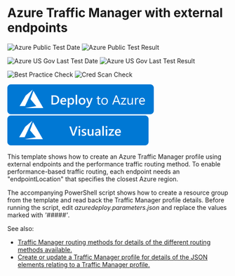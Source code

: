 # Azure Traffic Manager with external endpoints

![Azure Public Test Date](https://azurequickstartsservice.blob.core.windows.net/badges/101-traffic-manager-external-endpoint/PublicLastTestDate.svg)
![Azure Public Test Result](https://azurequickstartsservice.blob.core.windows.net/badges/101-traffic-manager-external-endpoint/PublicDeployment.svg)

![Azure US Gov Last Test Date](https://azurequickstartsservice.blob.core.windows.net/badges/101-traffic-manager-external-endpoint/FairfaxLastTestDate.svg)
![Azure US Gov Last Test Result](https://azurequickstartsservice.blob.core.windows.net/badges/101-traffic-manager-external-endpoint/FairfaxDeployment.svg)

![Best Practice Check](https://azurequickstartsservice.blob.core.windows.net/badges/101-traffic-manager-external-endpoint/BestPracticeResult.svg)
![Cred Scan Check](https://azurequickstartsservice.blob.core.windows.net/badges/101-traffic-manager-external-endpoint/CredScanResult.svg)

[![Deploy To Azure](https://raw.githubusercontent.com/Azure/azure-quickstart-templates/master/1-CONTRIBUTION-GUIDE/images/deploytoazure.svg?sanitize=true)](https://portal.azure.com/#create/Microsoft.Template/uri/https%3A%2F%2Fraw.githubusercontent.com%2FAzure%2Fazure-quickstart-templates%2Fmaster%2F101-traffic-manager-external-endpoint%2Fazuredeploy.json)  [![Visualize](https://raw.githubusercontent.com/Azure/azure-quickstart-templates/master/1-CONTRIBUTION-GUIDE/images/visualizebutton.svg?sanitize=true)](http://armviz.io/#/?load=https%3A%2F%2Fraw.githubusercontent.com%2FAzure%2Fazure-quickstart-templates%2Fmaster%2F101-traffic-manager-external-endpoint%2Fazuredeploy.json)

This template shows how to create an Azure Traffic Manager profile using external endpoints and the performance traffic routing method.  To enable performance-based traffic routing, each endpoint needs an "endpointLocation" that specifies the closest Azure region.

The accompanying PowerShell script shows how to create a resource group from the template and read back the Traffic Manager profile details.  Before running the script, edit *azuredeploy.parameters.json* and replace the values marked with *'#####'*.

See also:

- <a href="https://azure.microsoft.com/en-us/documentation/articles/traffic-manager-routing-methods/">Traffic Manager routing methods for details of the different routing methods available.
- <a href="https://msdn.microsoft.com/en-us/library/azure/mt163581.aspx">Create or update a Traffic Manager profile for details of the JSON elements relating to a Traffic Manager profile.



